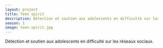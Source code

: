 ```yaml
---
layout: project
title: Teen spirit
description: Détection et soutien aux adolescents en difficulté sur les réseaux sociaux.
season: 1
image: teen-spirit.jpg
---
```


Détection et soutien aux adolescents en difficulté sur les réseaux sociaux.
